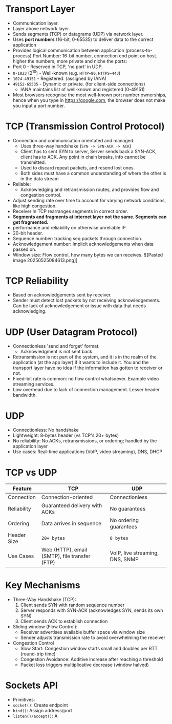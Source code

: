 # Transport Layer
- Communication layer.
- Layer above network layer.
- Sends segments (TCP) or datagrams (UDP) via network layer.
- Uses **port numbers** (16-bit, 0-65535) to deliver data to the correct application 
- Provides logical communication between application (process-to-process)
Port Number: 16-bit number, connection end point on host. higher the numbers, more private and niche the ports:
- Port 0 - Reserved in TCP, 'no port' in UDP.
- `0-1023` ($2^{10}$) - Well-known (e.g. `HTTP=80`, `HTTPS=443`)
- `1024-49151` - Registered. (assigned by IANA)
- `49152-65535` - Dynamic or private. (for client-side connections)
	- IANA maintains list of well-known and registered (0-49151)
- Most browsers recognise the most well-known port number ownerships, hence when you type in https://google.com, the browser does not make you input a port number.
# TCP (Transmission Control Protocol)
- Connection and communication orientated and managed:
	- Uses three-way handshake (`SYN -> SYN-ACK -> ACK`)
	- Client has to sent SYN to server, Server sends back a SYN-ACK, client has to ACK. Any point in chain breaks, info cannot be transmitted.
	-  Used to discard repeat packets, and resend lost ones.
	- Both sides must have a common understanding of where the other is in the data stream
- Reliable:
	- Acknowledging and retransmission routes, and provides flow and congestion control. 
- Adjust sending rate over time to account for varying network conditions, like high congestion.
- Receiver in TCP rearranges segments in correct order.
- **Segments and fragments at internet layer not the same. Segments can get fragmented.**
- performance and reliability on otherwise unreliable IP.
- 20-bit header.
- Sequence number: tracking seq packets through connection.
- Acknowledgement number: Implicit acknowledgements when data passed on.
- Window size: Flow control, how many bytes we can receives.
![[Pasted image 20250525084613.png]]
# TCP Reliability
- Based on acknowledgements sent by receiver.
- Sender must detect lost packets by not receiving acknowledgements. Can be lack of acknowledgement or issue with data that needs acknowledging.
# UDP (User Datagram Protocol)
- Connectionless 'send and forget' format.
	- Acknowledgment is not sent back
- Retransmission is not part of the system, and it is in the realm of the application (at the app layer) if it wants to include it. You and the transport layer have no idea if the information has gotten to receiver or not.
- Fixed-bit rate is common: no flow control whatsoever. Example video streaming services.
- Low overhead due to lack of connection management. Lesser header bandwidth.


# UDP
- Connectionless: No handshake
- Lightweight: 8-bytes header (vs TCP's 20+ bytes)
- No reliability: No ACKs, retransmissions, or ordering; handled by the application layer
- Use cases: Real-time applications (VoIP, video streaming), DNS, DHCP

# TCP vs UDP

| Feature     | TCP                                           | UDP                             |
| ----------- | --------------------------------------------- | ------------------------------- |
| Connection  | Connection-oriented                           | Connectionless                  |
| Reliability | Guaranteed delivery with ACKs                 | No guarantees                   |
| Ordering    | Data arrives in sequence                      | No ordering guarantees          |
| Header Size | `20+ bytes`                                   | `8 bytes`                       |
| Use Cases   | Web (HTTP), email (SMTP), file transfer (FTP) | VoIP, live streaming, DNS, SNMP |
# Key Mechanisms
- Three-Way Handshake (TCP):
	1. Client sends SYN with random sequence number
	2. Server responds with SYN-ACK (acknowledges SYN, sends its own SYN)
	3. Client sends ACK to establish connection
- Sliding window (Flow Control):
	- Receiver advertises available buffer space via window size
	- Sender adjusts transmission rate to avoid overwhelming the receiver
- Congestion Control
	- Slow Start: Congestion window starts small and doubles per RTT (round-trip time)
	- Congestion Avoidance: Additive increase after reaching a threshold
	- Packet loss triggers multiplicative decrease (window halved)

# Sockets API
- Primitives:
- `socket()`: Create endpoint
- `bind()`: Assign address/port
- `listen()/accept()`: A